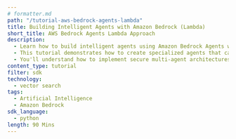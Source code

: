 ```yaml
---
# formatter.md
path: "/tutorial-aws-bedrock-agents-lambda"
title: Building Intelligent Agents with Amazon Bedrock (Lambda)
short_title: AWS Bedrock Agents Lambda Approach
description:
  - Learn how to build intelligent agents using Amazon Bedrock Agents with AWS Lambda and Couchbase as the vector store.
  - This tutorial demonstrates how to create specialized agents that can process documents and interact with external APIs using serverless Lambda functions.
  - You'll understand how to implement secure multi-agent architectures using Amazon Bedrock's agent capabilities with a Lambda-based approach.
content_type: tutorial
filter: sdk
technology:
  - vector search
tags:
  - Artificial Intelligence
  - Amazon Bedrock
sdk_language:
  - python
length: 90 Mins
---
```

